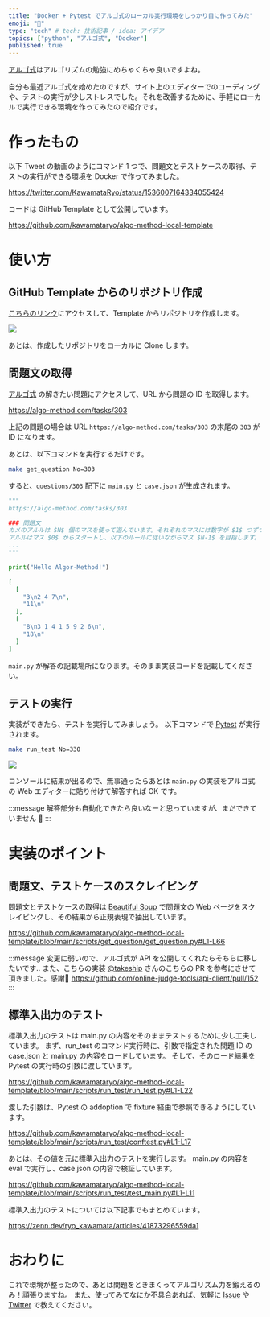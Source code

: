 ```yaml
---
title: "Docker + Pytest でアルゴ式のローカル実行環境をしっかり目に作ってみた"
emoji: "🐢"
type: "tech" # tech: 技術記事 / idea: アイデア
topics: ["python", "アルゴ式", "Docker"]
published: true
---
```


[アルゴ式](https://algo-method.com/after_login)はアルゴリズムの勉強にめちゃくちゃ良いですよね。

自分も最近アルゴ式を始めたのですが、サイト上のエディターでのコーディングや、テストの実行が少しストレスでした。それを改善するために、手軽にローカルで実行できる環境を作ってみたので紹介です。

# 作ったもの

以下 Tweet の動画のようにコマンド 1 つで、問題文とテストケースの取得、テストの実行ができる環境を Docker で作ってみました。

https://twitter.com/KawamataRyo/status/1536007164334055424

コードは GitHub Template として公開しています。

https://github.com/kawamataryo/algo-method-local-template

# 使い方

## GitHub Template からのリポジトリ作成

[こちらのリンク](https://github.com/kawamataryo/algo-method-local-template/generate)にアクセスして、Template からリポジトリを作成します。

![](https://i.gyazo.com/0fc42d6a6bf5bb120bffdfe22c25ff0a.png)

あとは、作成したリポジトリをローカルに Clone します。

## 問題文の取得

[アルゴ式](https://algo-method.com/after_login) の解きたい問題にアクセスして、URL から問題の ID を取得します。

https://algo-method.com/tasks/303

上記の問題の場合は URL `https://algo-method.com/tasks/303` の末尾の `303` が ID になります。

あとは、以下コマンドを実行するだけです。

```bash
make get_question No=303
```

すると、`questions/303` 配下に `main.py` と `case.json` が生成されます。

```py:questions/303/main.py
"""
https://algo-method.com/tasks/303

### 問題文
カメのアルルは $N$ 個のマスを使って遊んでいます。それぞれのマスには数字が $1$ つずつ書かれており、マス $i$ には $A_i$ が書かれています。$(0 \leq i \leq N-1)$
アルルはマス $0$ からスタートし、以下のルールに従いながらマス $N-1$ を目指します。
...
"""

print("Hello Algor-Method!")
```

```json:questions/303/case.json
[
  [
    "3\n2 4 7\n",
    "11\n"
  ],
  [
    "8\n3 1 4 1 5 9 2 6\n",
    "18\n"
  ]
]
```

`main.py` が解答の記載場所になります。そのまま実装コードを記載してください。

## テストの実行

実装ができたら、テストを実行してみましょう。
以下コマンドで [Pytest](https://docs.pytest.org/en/7.1.x) が実行されます。

```bash
make run_test No=330
```

![](https://i.gyazo.com/e6489ed012126c9d96d08e1621844b57.png)

コンソールに結果が出るので、無事通ったらあとは `main.py` の実装をアルゴ式の Web エディターに貼り付けて解答すれば OK です。

:::message
解答部分も自動化できたら良いなーと思っていますが、まだできていません 🙈
:::

# 実装のポイント

## 問題文、テストケースのスクレイピング

問題文とテストケースの取得は [Beautiful Soup](https://www.crummy.com/software/BeautifulSoup/bs4/doc/) で問題文の Web ページをスクレイピングし、その結果から正規表現で抽出しています。

https://github.com/kawamataryo/algo-method-local-template/blob/main/scripts/get_question/get_question.py#L1-L66

:::message
変更に弱いので、アルゴ式が API を公開してくれたらそちらに移したいです..
また、こちらの実装 [@takeship](https://twitter.com/takeaship) さんのこちらの PR を参考にさせて頂きました。感謝🙏
https://github.com/online-judge-tools/api-client/pull/152
:::

## 標準入出力のテスト

標準入出力のテストは main.py の内容をそのままテストするために少し工夫しています。
まず、run_test のコマンド実行時に、引数で指定された問題 ID の case.json と main.py の内容をロードしています。
そして、そのロード結果を Pytest の実行時の引数に渡しています。

https://github.com/kawamataryo/algo-method-local-template/blob/main/scripts/run_test/run_test.py#L1-L22

渡した引数は、Pytest の addoption で fixture 経由で参照できるようにしています。

https://github.com/kawamataryo/algo-method-local-template/blob/main/scripts/run_test/conftest.py#L1-L17

あとは、その値を元に標準入出力のテストを実行します。
main.py の内容を eval で実行し、case.json の内容で検証しています。

https://github.com/kawamataryo/algo-method-local-template/blob/main/scripts/run_test/test_main.py#L1-L11

標準入出力のテストについては以下記事でもまとめています。

https://zenn.dev/ryo_kawamata/articles/41873296559da1

# おわりに

これで環境が整ったので、あとは問題をときまくってアルゴリズム力を鍛えるのみ！頑張りますね。
また、使ってみてなにか不具合あれば、気軽に [Issue](https://github.com/kawamataryo/algo-method-local-template/issues) や [Twitter](https://twitter.com/KawamataRyo) で教えてください。
